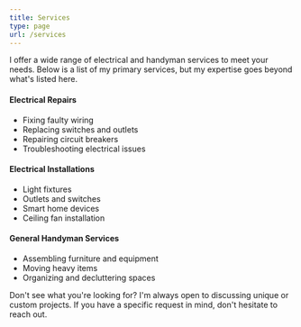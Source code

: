 ```yaml
---
title: Services
type: page
url: /services
---
```


I offer a wide range of electrical and handyman services to meet your needs. Below is a list of my primary services, but my expertise goes beyond what's listed here.

#### Electrical Repairs
- Fixing faulty wiring
- Replacing switches and outlets
- Repairing circuit breakers
- Troubleshooting electrical issues

#### Electrical Installations
- Light fixtures
- Outlets and switches
- Smart home devices
- Ceiling fan installation

#### General Handyman Services
- Assembling furniture and equipment
- Moving heavy items
- Organizing and decluttering spaces

Don't see what you're looking for? I'm always open to discussing unique or custom projects. If you have a specific request in mind, don't hesitate to reach out.